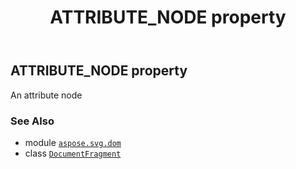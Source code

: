 ﻿---
title: ATTRIBUTE_NODE property
second_title: Aspose.SVG for Python via .NET API References
description: 
type: docs
weight: 210
url: /python-net/aspose.svg.dom/documentfragment/attribute_node/
is_root: false
---

## ATTRIBUTE_NODE property


An attribute node

### See Also
* module [`aspose.svg.dom`](../../)
* class [`DocumentFragment`](/svg/python-net/aspose.svg.dom/documentfragment)
